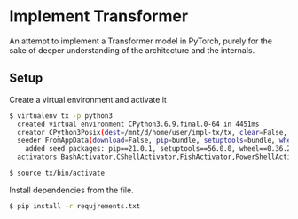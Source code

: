 # Implement Transformer
An attempt to implement a Transformer model in PyTorch, purely for the sake of deeper 
understanding of the architecture and the internals.

## Setup

Create a virtual environment and activate it
```bash
$ virtualenv tx -p python3
  created virtual environment CPython3.6.9.final.0-64 in 4451ms
  creator CPython3Posix(dest=/mnt/d/home/user/impl-tx/tx, clear=False, no_vcs_ignore=False, global=False)
  seeder FromAppData(download=False, pip=bundle, setuptools=bundle, wheel=bundle, via=copy, app_data_dir=/home/zrthxn/.local/share/virtualenv)
    added seed packages: pip==21.0.1, setuptools==56.0.0, wheel==0.36.2
  activators BashActivator,CShellActivator,FishActivator,PowerShellActivator,PythonActivator,XonshActivator

$ source tx/bin/activate
```

Install dependencies from the file.
```bash
$ pip install -r requjrements.txt
```